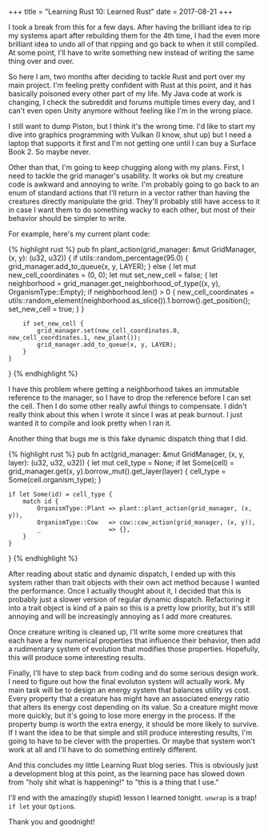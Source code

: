 +++
title = "Learning Rust 10: Learned Rust"
date =  2017-08-21
+++

I took a break from this for a few days.  After having the brilliant idea to rip my systems apart after rebuilding them for the 4th time, I had the even more brilliant idea to undo all of that ripping and go back to when it still compiled.  At some point, I'll have to write something new instead of writing the same thing over and over.

So here I am, two months after deciding to tackle Rust and port over my main project.  I'm feeling pretty confident with Rust at this point, and it has basically poisoned every other part of my life.  My Java code at work is changing, I check the subreddit and forums multiple times every day, and I can't even open Unity anymore without feeling like I'm in the wrong place.

I still want to dump Piston, but I think it's the wrong time.  I'd like to start my dive into graphics programming with Vulkan (I know, shut up) but I need a laptop that supports it first and I'm not getting one until I can buy a Surface Book 2.  So maybe never.

Other than that, I'm going to keep chugging along with my plans.  First, I need to tackle the grid manager's usability.  It works ok but my creature code is awkward and annoying to write.  I'm probably going to go back to an enum of standard actions that I'll return in a vector rather than having the creatures directly manipulate the grid.  They'll probably still have access to it in case I want them to do something wacky to each other, but most of their behavior should be simpler to write.

For example, here's my current plant code:

{% highlight rust %}
pub fn plant_action(grid_manager: &mut GridManager, (x, y): (u32, u32)) {
    if utils::random_percentage(95.0) {
         grid_manager.add_to_queue(x, y, LAYER);
    } else {
        let mut new_cell_coordinates = (0, 0);
        let mut set_new_cell = false;
        {
            let neighborhood = grid_manager.get_neighborhood_of_type((x, y), OrganismType::Empty);
            if neighborhood.len() > 0 {
                new_cell_coordinates = utils::random_element(neighborhood.as_slice()).1.borrow().get_position();
                set_new_cell = true;
            }
        }
        
        if set_new_cell {
            grid_manager.set(new_cell_coordinates.0, new_cell_coordinates.1, new_plant());
            grid_manager.add_to_queue(x, y, LAYER);
        }
    }
}
{% endhighlight %}

I have this problem where getting a neighborhood takes an immutable reference to the manager, so I have to drop the reference before I can set the cell.  Then I do some other really awful things to compensate.  I didn't really think about this when I wrote it since I was at peak burnout.  I just wanted it to compile and look pretty when I ran it.

Another thing that bugs me is this fake dynamic dispatch thing that I did.

{% highlight rust %}
pub fn act(grid_manager: &mut GridManager, (x, y, layer): (u32, u32, u32)) {
    let mut cell_type = None;
    if let Some(cell) = grid_manager.get(x, y).borrow_mut().get_layer(layer) {
        cell_type = Some(cell.organism_type);
    }

    if let Some(id) = cell_type {
        match id {
            OrganismType::Plant => plant::plant_action(grid_manager, (x, y)),
            OrganismType::Cow   => cow::cow_action(grid_manager, (x, y)),
            _                   => {},
        }
    }
}
{% endhighlight %}

After reading about static and dynamic dispatch, I ended up with this system rather than trait objects with their own act method because I wanted the performance.  Once I actually thought about it, I decided that this is probably just a slower version of regular dynamic dispatch.  Refactoring it into a trait object is kind of a pain so this is a pretty low priority, but it's still annoying and will be increasingly annoying as I add more creatures.

Once creature writing is cleaned up, I'll write some more creatures that each have a few numerical properties that influence their behavior, then add a rudimentary system of evolution that modifies those properties.  Hopefully, this will produce some interesting results.

Finally, I'll have to step back from coding and do some serious design work.  I need to figure out how the final evoluton system will actually work.  My main task will be to design an energy system that balances utility vs cost.  Every property that a creature has might have an associated energy ratio that alters its energy cost depending on its value.  So a creature might move more quickly, but it's going to lose more energy in the process.  If the property bump is worth the extra energy, it should be more likely to survive.  If I want the idea to be that simple and still produce interesting results, I'm going to have to be clever with the properties.  Or maybe that system won't work at all and I'll have to do something entirely different.

And this concludes my little Learning Rust blog series.  This is obviously just a development blog at this point, as the learning pace has slowed down from "holy shit what is happening!" to "this is a thing that I use."

I'll end with the amazing(ly stupid) lesson I learned tonight.  `unwrap` is a trap!  `if let` your `Option`s.  

Thank you and goodnight!